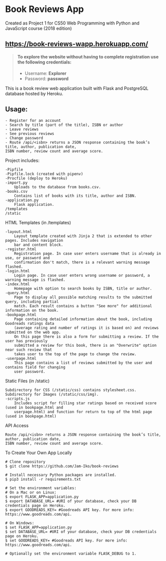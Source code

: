 # Book Reviews App

Created as Project 1 for CS50 Web Programming with Python and JavaScript course (2018 edition)

## <https://book-reviews-wapp.herokuapp.com/>
> #### To explore the website without having to complete registration use the following credentials:
>
>	- Username: **Explorer**
>	- Password: **password**

This is a book review web application built with Flask and PostgreSQL database hosted by Heroku.

## __Usage__:
	- Register for an account
	- Search by title (part of the title), ISBN or author
	- Leave reviews
	- See previous reviews
	- Change password
	- Route /api/<isbn> returns a JSON response containing the book’s title, author, publication date, 
	ISBN number, review count and average score.
	

Project includes:

	-Pipfile
	-Pipfile.lock (created with pipenv)
	-Procfile (deploy to Heroku)
	-import.py
		Uploads to the database from books.csv.
	-books.csv
		Contains list of books with its title, author and ISBN.
	-application.py
		Flask application.
	/templates
	/static

HTML Templates (in /templates)

	-layout.html
		Layout template created with Jinja 2 that is extended to other pages. Includes navigation 
		bar and content block. 
	-register.html
		Registration page. In case user enters username that is already in use, or password and 
		confirmation don't match, there is a relevant warning message flashed.
	-login.html
		Login page. In case user enters wrong username or password, a warning message is flashed.
	-index.html
		Homepage with option to search books by ISBN, title or author.
	-query.html
		Page to display all possible matching results to the submitted query, including partial 
		match. Each result contains a button "See more" for additional information on the book. 
	-bookpage.html
		Page containing detailed information about the book, including Goodreads ratings data 
		(average rating and number of ratings it is based on) and reviews submitted on the web app. 
		On this page there is also a form for submitting a review. If the user has previously 
		submitted a review for this book, there is an "Overwrite" option near such review that 
		takes user to the top of the page to change the review.
	-userpage.html
		This page contains a list of reviews submitted by the user and contains field for changing 
		user password.

Static Files (in /static)

	Subdirectory for CSS (/static/css) contains stylesheet.css.
	Subdirectory for Images (/static/css/img).
	-scripts.js
		Includes script for filling star ratings based on received score (used in bookpage.html and 
		userpage.html) and function for return to top of the html page (used in bookpage.html) 

API Access

	Route /api/<isbn> returns a JSON response containing the book’s title, author, publication date, 
	ISBN number, review count and average score.
	

To Create Your Own App Locally

	# Clone repository
	$ git clone https://github.com/Jam-Iko/book-reviews
     
	# Install necessary Python packages are installed.
	$ pip3 install -r requirements.txt 
     
	# Set the environment variables:
	# On a Mac or on Linux:
	$ export FLASK_APP=application.py
	$ export DATABASE_URL= #URI of your database, check your DB credentials page on Heroku.
	$ export GOODREADS_KEY= #Goodreads API key. For more info: https://www.goodreads.com/api.
		
	# On Windows:
	$ set FLASK_APP=application.py
	$ set DATABASE_URL= #URI of your database, check your DB credentials page on Heroku.
	$ set GOODREADS_KEY= #Goodreads API key. For more info: https://www.goodreads.com/api.
		
	# Optionally set the environment variable FLASK_DEBUG to 1.
